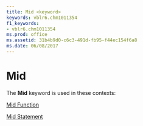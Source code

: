 ```yaml
---
title: Mid <keyword>
keywords: vblr6.chm1011354
f1_keywords:
- vblr6.chm1011354
ms.prod: office
ms.assetid: 31b4b9d0-c6c3-491d-fb95-f44ec154f6a8
ms.date: 06/08/2017
---
```



# Mid <keyword>

The  **Mid** keyword is used in these contexts:

[Mid Function](mid-function.md)

[Mid Statement](mid-statement.md)


